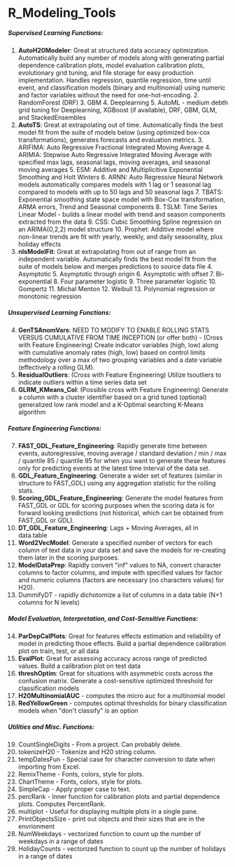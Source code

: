 # R_Modeling_Tools

##### Supervised Learning Functions: 
1. **AutoH20Modeler**: Great at structured data accuracy optimization. Automatically build any number of models along with generating partial dependence calibration plots, model evaluation calibration plots, evolutionary grid tuning, and file storage for easy production implementation. Handles regression, quantile regression, time until event, and classification models (binary and multinomial) using numeric and factor variables without the need for one-hot-encoding.
    2. RandomForest (DRF)
    3. GBM
    4. Deeplearning
    5. AutoML - medium debth grid tuning for Deeplearning, XGBoost (if available), DRF, GBM, GLM, and StackedEnsembles
2. **AutoTS**: Great at extrapolating out of time. Automatically finds the best model fit from the suite of models below (using optimized box-cox transformations), generates forecasts and evaluation metrics. 
    3. ARIFIMA: Auto Regressive Fractional Integrated Moving Average
    4. ARIMIA: Stepwise Auto Regressive Integrated Moving Average with specified max lags, seasonal lags, moving averages, and seasonal moving averages
    5. ESM: Additive and Multiplicitive Exponential Smoothing and Holt Winters
    6. ARNN: Auto Regressive Neural Network models automatically compares models with 1 lag or 1 seasonal lag compared to models with up to 50 lags and 50 seasonal lags
    7. TBATS: Exponential smoothing state space model with Box-Cox transformation, ARMA errors, Trend and Seasonal components
    8. TSLM: Time Series Linear Model - builds a linear model with trend and season components extracted from the data
    9. CSS: Cubic Smoothing Spline regression on an ARIMA(0,2,2) model structure
    10. Prophet: Additive model where non-linear trends are fit with yearly, weekly, and daily seasonality, plus holiday effects
3. **nlsModelFit**: Great at extrapolating from out of range from an independent variable. Automatically finds the best model fit from the suite of models below and merges predictions to source data file
    4. Asymptotic
    5. Asymptotic through origin
    6. Asymptotic with offset
    7. Bi-exponential
    8. Four parameter logistic
    9. Three parameter logistic
    10. Gompertz
    11. Michal Menton
    12. Weibull
    13. Polynomial regression or monotonic regression

##### Unsupervised Learning Functions: 
4. **GenTSAnomVars**: NEED TO MODIFY TO ENABLE ROLLING STATS VERSUS CUMULATIVE FROM TIME INCEPTION (or offer both) - (Cross with Feature Engineering) Create indicator variables (high, low) along with cumulative anomaly rates (high, low) based on control limits methodology over a max of two grouping variables and a date variable (effectively a rolling GLM).
5. **ResidualOutliers**: (Cross with Feature Engineering) Utilize tsoutliers to indicate outliers within a time series data set
6. **GLRM_KMeans_Col**: (Possible cross with Feature Engineering) Generate a column with a cluster identifier based on a grid tuned (optional) generalized low rank model and a K-Optimal searching K-Means algorithm

##### Feature Engineering Functions: 
7. **FAST_GDL_Feature_Engineering**: Rapidly generate time between events, autoregressive, moving average / standard deviation / min / max / quantile 85 / quantile 95 for when you want to generate these features only for predicting events at the latest time interval of the data set.
8. **GDL_Feature_Engineering**: Generate a wider set of features (similar in structure to FAST_GDL) using any aggregation statistic for the rolling stats.
9. **Scoring_GDL_Feature_Engineering**: Generate the model features from FAST_GDL or GDL for scoring purposes when the scoring data is for forward looking predictions (not historical, which can be obtained from FAST_GDL or GDL).
10. **DT_GDL_Feature_Engineering**: Lags + Moving Averages, all in data.table
11. **Word2VecModel**: Generate a specified number of vectors for each column of text data in your data set and save the models for re-creating them later in the scoring purposes.
12. **ModelDataPrep**: Rapidly convert "inf" values to NA, convert character columns to factor columns, and impute with specified values for factor and numeric columns (factors are necessary (no characters values) for H20).
13. DummifyDT - rapidly dichotomize a list of columns in a data table (N+1 columns for N levels)

##### Model Evaluation, Interpretation, and Cost-Sensitive Functions: 
14. **ParDepCalPlots**: Great for features effects estimation and reliability of model in predicting those effects. Build a partial dependence calibration plot on train, test, or all data
15. **EvalPlot**: Great for assessing accuracy across range of predicted values. Build a calibration plot on test data
16. **threshOptim**: Great for situations with asymmetric costs across the confusion matrix. Generate a cost-sensitive optimized threshold for classification models
17. **H20MultinomialAUC** - computes the micro auc for a multinomial model
18. **RedYellowGreen** - computes optimal thresholds for binary classification models when "don't classify" is an option

##### Utilities and Misc. Functions:
19. CountSingleDigits - From a project. Can probably delete.
20. tokenizeH20 - Tokenize and H20 string column.
21. tempDatesFun - Special case for character conversion to date when importing from Excel.
22. RemixTheme - Fonts, colors, style for plots.
23. ChartTheme - Fonts, colors, style for plots.
24. SimpleCap - Apply proper case to text.
25. percRank - Inner function for calibration plots and partial dependence plots. Computes PercentRank.
26. multiplot - Useful for displaying multiple plots in a single pane.
27. PrintObjectsSize - print out objects and their sizes that are in the envrionment
28. NumWeekdays - vectorized function to count up the number of weekdays in a range of dates
29. HolidayCounts - vectorized function to count up the number of holidays in a range of dates
